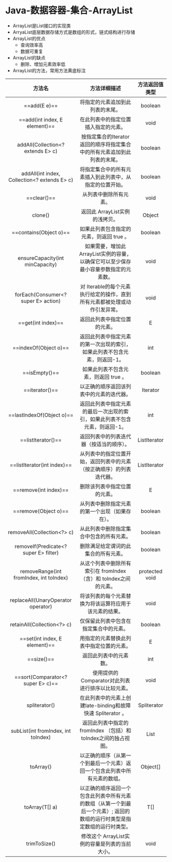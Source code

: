 # Java-数据容器-集合-ArrayList

- ArrayList是List接口的实现类 
- ArryaList底层数据存储方式是数组的形式，链式结构进行存储
- ArrayList的优点
  - 查询效率高
  - 数据可重复
- ArrayList的缺点
  - 删除、增加元素效率低
- ArrayList的方法，常用方法黄底标注

|                    方法名                     |                         方法详细描述                         | 方法返回值类型  |
| :-------------------------------------------: | :----------------------------------------------------------: | :-------------: |
|                 ==add(E e)==                  |               将指定的元素追加到此列表的末尾。               |     boolean     |
|        ==add(int index,  E element)==         |             在此列表中的指定位置插入指定的元素。             |      void       |
|      addAll(Collection<?  extends E> c)       | 按指定集合的Iterator返回的顺序将指定集合中的所有元素追加到此列表的末尾。 |     boolean     |
| addAll(int index,  Collection<? extends E> c) |   将指定集合中的所有元素插入到此列表中，从指定的位置开始。   |     boolean     |
|                  ==clear()==                  |                    从列表中删除所有元素。                    |      void       |
|                    clone()                    |                返回此 ArrayList实例的浅拷贝。                |     Object      |
|            ==contains(Object o)==             |           如果此列表包含指定的元素，则返回 true 。           |     boolean     |
|        ensureCapacity(int minCapacity)        | 如果需要，增加此 ArrayList实例的容量，以确保它可以至少保存最小容量参数指定的元素数。 |      void       |
|     forEach(Consumer<?  super E> action)      | 对 Iterable的每个元素执行给定的操作，直到所有元素都被处理或动作引发异常。 |      void       |
|              ==get(int index)==               |                 返回此列表中指定位置的元素。                 |        E        |
|             ==indexOf(Object o)==             | 返回此列表中指定元素的第一次出现的索引，如果此列表不包含元素，则返回-1。 |       int       |
|                 ==isEmpty()==                 |             如果此列表不包含元素，则返回 true 。             |     boolean     |
|                ==iterator()==                 |           以正确的顺序返回该列表中的元素的迭代器。           |   Iterator<E>   |
|           ==lastIndexOf(Object o)==           | 返回此列表中指定元素的最后一次出现的索引，如果此列表不包含元素，则返回-1。 |       int       |
|              ==listIterator()==               |           返回列表中的列表迭代器（按适当的顺序）。           | ListIterator<E> |
|          ==listIterator(int index)==          | 从列表中的指定位置开始，返回列表中的元素（按正确顺序）的列表迭代器。 | ListIterator<E> |
|             ==remove(int index)==             |                 删除该列表中指定位置的元素。                 |        E        |
|             ==remove(Object o)==              |        从列表中删除指定元素的第一个出现（如果存在）。        |     boolean     |
|          removeAll(Collection<?> c)           |           从此列表中删除指定集合中包含的所有元素。           |     boolean     |
|    removeIf(Predicate<?  super E> filter)     |             删除满足给定谓词的此集合的所有元素。             |     boolean     |
|   removeRange(int fromIndex,  int toIndex)    | 从这个列表中删除所有索引在 fromIndex （含）和 toIndex之间的元素。 | protected void  |
|     replaceAll(UnaryOperator<E> operator)     |    将该列表的每个元素替换为将该运算符应用于该元素的结果。    |      void       |
|          retainAll(Collection<?> c)           |            仅保留此列表中包含在指定集合中的元素。            |     boolean     |
|        ==set(int index,  E element)==         |           用指定的元素替换此列表中指定位置的元素。           |        E        |
|                  ==size()==                   |                    返回此列表中的元素数。                    |       int       |
|      ==sort(Comparator<?  super E> c)==       |      使用提供的 Comparator对此列表进行排序以比较元素。       |      void       |
|                 spliterator()                 | 在此列表中的元素上创建late-binding和故障快速 Spliterator 。  | Spliterator<E>  |
|     subList(int fromIndex,  int toIndex)      | 返回此列表中指定的 fromIndex （包括）和 toIndex之间的独占视图。 |     List<E>     |
|                   toArray()                   | 以正确的顺序（从第一个到最后一个元素）返回一个包含此列表中所有元素的数组。 |    Object[]     |
|                toArray(T[] a)                 | 以正确的顺序返回一个包含此列表中所有元素的数组（从第一个到最后一个元素）;  返回的数组的运行时类型是指定数组的运行时类型。 |     <T> T[]     |
|                 trimToSize()                  |        修改这个 ArrayList实例的容量是列表的当前大小。        |      void       |

